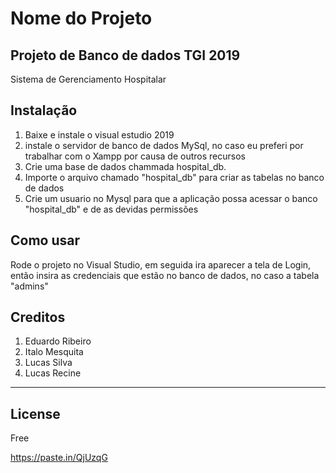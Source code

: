 # Nome do Projeto
## Projeto de Banco de dados TGI 2019
Sistema de Gerenciamento Hospitalar

## Instalação

1. Baixe e instale o visual estudio 2019
2. instale o servidor de banco de dados MySql, no caso eu preferi por trabalhar com o Xampp por causa de outros recursos
3. Crie uma base de dados chammada hospital_db.
4. Importe o arquivo chamado "hospital_db" para criar as tabelas no banco de dados
5. Crie um usuario no Mysql para que a aplicação possa acessar o banco "hospital_db" e de as devidas permissões 

## Como usar

Rode o projeto no Visual Studio, em seguida ira aparecer a tela de Login, então insira as credenciais que estão no banco de dados, no caso a tabela "admins"

## Creditos
1. Eduardo Ribeiro
2. Italo Mesquita
3. Lucas Silva
4. Lucas Recine
-------



## License

Free

https://paste.in/QjUzqG
